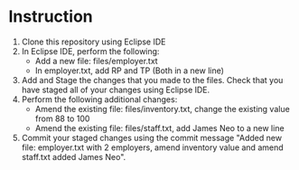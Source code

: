 # Instruction
1) Clone this repository using Eclipse IDE
2) In Eclipse IDE, perform the following:
      - Add a new file: files/employer.txt
      - In employer.txt, add RP and TP (Both in a new line)
3) Add and Stage the changes that you made to the files. Check that you have staged all of your changes using Eclipse IDE.
4) Perform the following additional changes:
      - Amend the existing file: files/inventory.txt, change the existing value from 88 to 100
      - Amend the existing file: files/staff.txt, add James Neo to a new line
4) Commit your staged changes using the commit message "Added new file: employer.txt with 2 employers, amend inventory value and amend staff.txt added James Neo".
